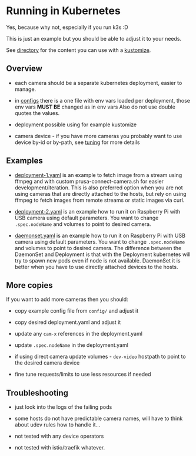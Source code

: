 # Running in Kubernetes

Yes, because why not, especially if you run k3s :D

This is just an example but you should be able to adjust it to your needs.

See [directory](https://github.com/nvtkaszpir/prusa-connect-camera-script/tree/master/k8s)
for the content you can use with a [kustomize](https://kustomize.io/).

## Overview

- each camera should be a separate kubernetes deployment, easier to manage.

- in [configs](https://github.com/nvtkaszpir/prusa-connect-camera-script/tree/master/k8s/configs)
  there is a one file with env vars loaded per deployment,
  those env vars **MUST BE** changed as in env vars
  Also do not use double quotes the values.

- deployment possible using for example kustomize

- camera device - if you have more cameras you probably want to use device
  by-id or by-path, see [tuning](./configuration.tuning.md) for more details

## Examples

- [deployment-1.yaml](https://github.com/nvtkaszpir/prusa-connect-camera-script/blob/master/k8s/deployment-1.yaml)
  is an example to fetch image from a stream using ffmpeg and with custom
  prusa-connect-camera.sh for easier development/iteration.
  This is also preferred option when you are not using cameras that are directly
  attached to the hosts, but rely on using ffmpeg to fetch images from remote
  streams or static images via curl.

- [deployment-2.yaml](https://github.com/nvtkaszpir/prusa-connect-camera-script/blob/master/k8s/deployment-2.yaml)
  is an example how to run it on Raspberry Pi with USB camera using default parameters.
  You want to change `.spec.nodeName` and volumes to point to desired camera.

- [daemonset.yaml](https://github.com/nvtkaszpir/prusa-connect-camera-script/blob/master/k8s/daemonset.yaml)
  is an example how to run it on Raspberry Pi with USB camera using default parameters.
  You want to change `.spec.nodeName` and volumes to point to desired camera.
  The difference between the DaemonSet and Deployment is that with the Deployment
  kubernetes will try to spawn new pods even if node is not available.
  DaemonSet it is better when you have to use directly attached devices to the hosts.

## More copies

If you want to add more cameras then you should:

- copy example config file from `config/` and adjust it
- copy desired deployment.yaml and adjust it
- update any `cam-x` references in the deployment.yaml
- update `.spec.nodeName` in the deployment.yaml
- if using direct camera update volumes -  `dev-video` hostpath to point to the desired
  camera device

- fine tune requests/limits to use less resources if needed

## Troubleshooting

- just look into the logs of the failing pods
- some hosts do not have predictable camera names, will have to think about udev
  rules how to handle it...

- not tested with any device operators
- not tested with istio/traefik whatever.
